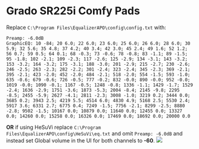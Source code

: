 # Grado SR225i Comfy Pads
Replace `C:\Program Files\EqualizerAPO\config\config.txt` with:
```
Preamp: -6.0dB
GraphicEQ: 10 -84; 20 6.0; 22 6.0; 23 6.0; 25 6.0; 26 6.0; 28 6.0; 30 5.9; 32 5.6; 35 4.8; 37 4.2; 40 3.4; 42 3.0; 45 2.4; 49 1.6; 52 1.2; 56 0.7; 59 0.5; 64 0.1; 68 -0.3; 73 -0.6; 78 -0.8; 83 -1.1; 89 -1.5; 95 -1.8; 102 -2.1; 109 -2.3; 117 -2.6; 125 -2.9; 134 -3.1; 143 -3.2; 153 -3.2; 164 -3.2; 175 -3.1; 188 -3.0; 201 -2.9; 215 -2.7; 230 -2.6; 246 -2.5; 263 -2.3; 282 -2.2; 301 -2.4; 323 -2.4; 345 -2.3; 369 -2.1; 395 -2.1; 423 -2.0; 452 -2.0; 484 -2.1; 518 -2.0; 554 -1.5; 593 -1.0; 635 -0.6; 679 -0.6; 726 -0.5; 777 -0.2; 832 -0.0; 890 -0.0; 952 -0.0; 1019 -0.0; 1090 -0.1; 1167 -0.5; 1248 -0.8; 1336 -1.1; 1429 -1.7; 1529 -2.4; 1636 -2.9; 1751 -3.6; 1873 -5.3; 2004 -8.4; 2145 -9.8; 2295 -8.5; 2455 -5.9; 2627 -4.1; 2811 -2.3; 3008 -1.0; 3219 0.2; 3444 0.0; 3685 0.2; 3943 2.5; 4219 5.5; 4514 6.0; 4830 4.9; 5168 2.5; 5530 2.4; 5917 3.6; 6331 2.7; 6775 0.4; 7249 -1.5; 7756 -2.1; 8299 -2.5; 8880 -2.8; 9502 -1.5; 10167 0.0; 10879 0.0; 11640 0.0; 12455 0.0; 13327 0.0; 14260 0.0; 15258 0.0; 16326 0.0; 17469 0.0; 18692 0.0; 20000 0.0
```
**OR** if using HeSuVi replace `C:\Program Files\EqualizerAPO\config\HeSuVi\eq.txt` and omit `Preamp: -6.0dB` and instead set Global volume in the UI for both channels to **-60**.
![](https://raw.githubusercontent.com/jaakkopasanen/AutoEq/master/results/Innerfidelity%202017/innerfidelity/onear/Grado%20SR225i%20Comfy%20Pads/Grado%20SR225i%20Comfy%20Pads.png)